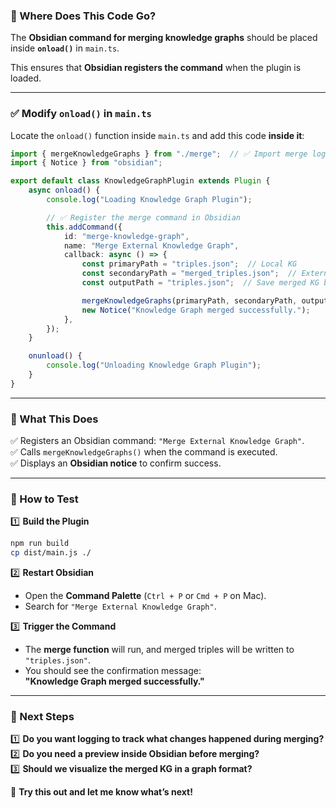 ### **🚀 Where Does This Code Go?**

The **Obsidian command for merging knowledge graphs** should be placed inside **`onload()`** in `main.ts`.

This ensures that **Obsidian registers the command** when the plugin is loaded.

---

### **✅ Modify `onload()` in `main.ts`**

Locate the `onload()` function inside `main.ts` and add this code **inside it**:

```ts
import { mergeKnowledgeGraphs } from "./merge";  // ✅ Import merge logic
import { Notice } from "obsidian";

export default class KnowledgeGraphPlugin extends Plugin {
    async onload() {
        console.log("Loading Knowledge Graph Plugin");

        // ✅ Register the merge command in Obsidian
        this.addCommand({
            id: "merge-knowledge-graph",
            name: "Merge External Knowledge Graph",
            callback: async () => {
                const primaryPath = "triples.json";  // Local KG
                const secondaryPath = "merged_triples.json";  // External KG
                const outputPath = "triples.json";  // Save merged KG back to primary

                mergeKnowledgeGraphs(primaryPath, secondaryPath, outputPath);
                new Notice("Knowledge Graph merged successfully.");
            },
        });
    }

    onunload() {
        console.log("Unloading Knowledge Graph Plugin");
    }
}
```

---

### **📌 What This Does**

✅ Registers an Obsidian command: `"Merge External Knowledge Graph"`.  
✅ Calls `mergeKnowledgeGraphs()` when the command is executed.  
✅ Displays an **Obsidian notice** to confirm success.

---

### **🚀 How to Test**

1️⃣ **Build the Plugin**

```sh
npm run build
cp dist/main.js ./
```

2️⃣ **Restart Obsidian**

- Open the **Command Palette** (`Ctrl + P` or `Cmd + P` on Mac).
- Search for `"Merge External Knowledge Graph"`.

3️⃣ **Trigger the Command**

- The **merge function** will run, and merged triples will be written to `"triples.json"`.
- You should see the confirmation message:  
    **"Knowledge Graph merged successfully."**

---

### **🚀 Next Steps**

1️⃣ **Do you want logging to track what changes happened during merging?**  
2️⃣ **Do you need a preview inside Obsidian before merging?**  
3️⃣ **Should we visualize the merged KG in a graph format?**

🚀 **Try this out and let me know what’s next!**